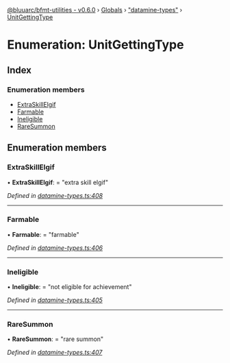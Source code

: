 [@bluuarc/bfmt-utilities - v0.6.0](../README.md) › [Globals](../globals.md) › ["datamine-types"](../modules/_datamine_types_.md) › [UnitGettingType](_datamine_types_.unitgettingtype.md)

# Enumeration: UnitGettingType

## Index

### Enumeration members

* [ExtraSkillElgif](_datamine_types_.unitgettingtype.md#extraskillelgif)
* [Farmable](_datamine_types_.unitgettingtype.md#farmable)
* [Ineligible](_datamine_types_.unitgettingtype.md#ineligible)
* [RareSummon](_datamine_types_.unitgettingtype.md#raresummon)

## Enumeration members

###  ExtraSkillElgif

• **ExtraSkillElgif**: = "extra skill elgif"

*Defined in [datamine-types.ts:408](https://github.com/BluuArc/bfmt-utilities/blob/master/src/datamine-types.ts#L408)*

___

###  Farmable

• **Farmable**: = "farmable"

*Defined in [datamine-types.ts:406](https://github.com/BluuArc/bfmt-utilities/blob/master/src/datamine-types.ts#L406)*

___

###  Ineligible

• **Ineligible**: = "not eligible for achievement"

*Defined in [datamine-types.ts:405](https://github.com/BluuArc/bfmt-utilities/blob/master/src/datamine-types.ts#L405)*

___

###  RareSummon

• **RareSummon**: = "rare summon"

*Defined in [datamine-types.ts:407](https://github.com/BluuArc/bfmt-utilities/blob/master/src/datamine-types.ts#L407)*
